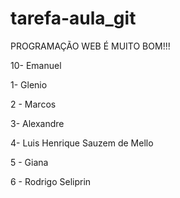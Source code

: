 # tarefa-aula_git

PROGRAMAÇÃO WEB É MUITO BOM!!!

10- Emanuel

1- Glenio

2 - Marcos

3- Alexandre

4- Luis Henrique Sauzem de Mello

5 - Giana

6 - Rodrigo Seliprin